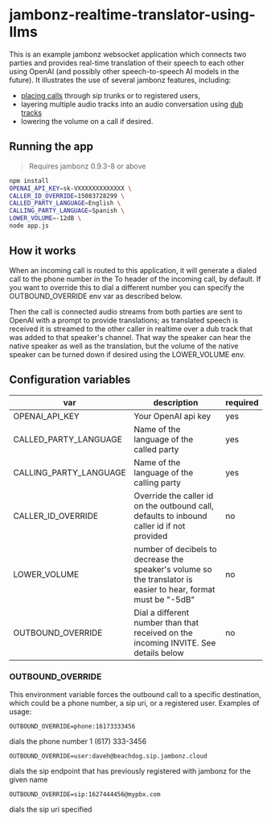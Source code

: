 # jambonz-realtime-translator-using-llms

This is an example jambonz websocket application which connects two parties and provides real-time translation of their 
speech to each other using OpenAI (and possibly other speech-to-speech AI models in the future).  It illustrates 
the use of several jambonz features, including:
- [placing calls](https://docs.jambonz.org/verbs/verbs/dial) through sip trunks or to registered users,
- layering multiple audio tracks into an audio conversation using [dub tracks](https://docs.jambonz.org/guides/features/dub-tracks)
- lowering the volume on a call if desired.

## Running the app

> Requires jambonz 0.9.3-8 or above

```bash
npm install
OPENAI_API_KEY=sk-VXXXXXXXXXXXXX \
CALLER_ID_OVERRIDE=15083728299 \
CALLED_PARTY_LANGUAGE=English \
CALLING_PARTY_LANGUAGE=Spanish \
LOWER_VOLUME=-12dB \
node app.js
```

## How it works
When an incoming call is routed to this application, it will generate a dialed call to the phone number in the 
To header of the incoming call, by default.  If you want to override this to dial a different number you can 
specify the OUTBOUND_OVERRIDE env var as described below.

Then the call is connected audio streams from both parties are sent to OpenAI with a prompt to provide 
translations; as translated speech is received it is streamed to the other caller in realtime over a dub 
track that was added to that speaker's channel.  That way the speaker can hear the native speaker as well as 
the translation, but the volume of the native speaker can be turned down if desired using the LOWER_VOLUME env.

## Configuration variables

|var| description|required|
|-------|--------|-------|
|OPENAI_API_KEY|Your OpenAI api key|yes|
|CALLED_PARTY_LANGUAGE|Name of the language of the called party|yes|
|CALLING_PARTY_LANGUAGE|Name of the language of the calling party|yes|
|CALLER_ID_OVERRIDE|Override the caller id on the outbound call, defaults to inbound caller id if not provided|no|
|LOWER_VOLUME|number of decibels to decrease the speaker's volume so the translator is easier to hear, format must be "-5dB"|no|
|OUTBOUND_OVERRIDE|Dial a different number than that received on the incoming INVITE.  See details below|no|

### OUTBOUND_OVERRIDE

This environment variable forces the outbound call to a specific destination, which could be a phone number, 
a sip uri, or a registered user.  Examples of usage:

```
OUTBOUND_OVERRIDE=phone:16173333456
```
dials the phone number 1 (617) 333-3456

```
OUTBOUND_OVERRIDE=user:daveh@beachdog.sip.jambonz.cloud
```
dials the sip endpoint that has previously registered with jambonz for the given name

```
OUTBOUND_OVERRIDE=sip:1627444456@mypbx.com
```
dials the sip uri specified




